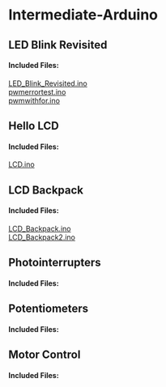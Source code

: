 # Intermediate-Arduino

## LED Blink Revisited
#### Included Files:
<a href="LED_Blink_Revisited">LED_Blink_Revisited.ino</a> <br/>
<a href="pwmerrortest">pwmerrortest.ino</a> <br/>
<a href="pwmwithfor">pwmwithfor.ino</a> <br/>

## Hello LCD
#### Included Files:
<a href="LCD">LCD.ino</a> <br/>

## LCD Backpack
#### Included Files:
<a href="LCD_Backpack">LCD_Backpack.ino</a> <br/>
<a href="LCD_Backpack2">LCD_Backpack2.ino</a> <br/>

## Photointerrupters
#### Included Files:


## Potentiometers
#### Included Files:


## Motor Control
#### Included Files:





<a href=""></a> <br/>
